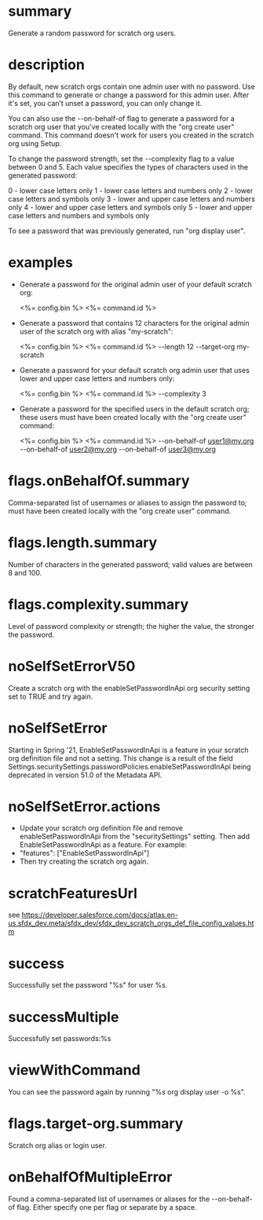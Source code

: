 # summary

Generate a random password for scratch org users.

# description

By default, new scratch orgs contain one admin user with no password. Use this command to generate or change a password for this admin user. After it's set, you can’t unset a password, you can only change it.

You can also use the --on-behalf-of flag to generate a password for a scratch org user that you've created locally with the "org create user" command. This command doesn't work for users you created in the scratch org using Setup.

To change the password strength, set the --complexity flag to a value between 0 and 5. Each value specifies the types of characters used in the generated password:

0 - lower case letters only
1 - lower case letters and numbers only
2 - lower case letters and symbols only
3 - lower and upper case letters and numbers only
4 - lower and upper case letters and symbols only
5 - lower and upper case letters and numbers and symbols only

To see a password that was previously generated, run "org display user".

# examples

- Generate a password for the original admin user of your default scratch org:

  <%= config.bin %> <%= command.id %>

- Generate a password that contains 12 characters for the original admin user of the scratch org with alias "my-scratch":

  <%= config.bin %> <%= command.id %> --length 12 --target-org my-scratch

- Generate a password for your default scratch org admin user that uses lower and upper case letters and numbers only:

  <%= config.bin %> <%= command.id %> --complexity 3

- Generate a password for the specified users in the default scratch org; these users must have been created locally with the "org create user" command:

  <%= config.bin %> <%= command.id %> --on-behalf-of user1@my.org --on-behalf-of user2@my.org --on-behalf-of user3@my.org

# flags.onBehalfOf.summary

Comma-separated list of usernames or aliases to assign the password to; must have been created locally with the "org create user" command.

# flags.length.summary

Number of characters in the generated password; valid values are between 8 and 100.

# flags.complexity.summary

Level of password complexity or strength; the higher the value, the stronger the password.

# noSelfSetErrorV50

Create a scratch org with the enableSetPasswordInApi org security setting set to TRUE and try again.

# noSelfSetError

Starting in Spring '21, EnableSetPasswordInApi is a feature in your scratch org definition file and not a setting. This
change is a result of the field Settings.securitySettings.passwordPolicies.enableSetPasswordInApi being deprecated in
version 51.0 of the Metadata API.

# noSelfSetError.actions

- Update your scratch org definition file and remove enableSetPasswordInApi from the "securitySettings" setting. Then
  add EnableSetPasswordInApi as a feature. For example:
- "features": ["EnableSetPasswordInApi"]
- Then try creating the scratch org again.

# scratchFeaturesUrl

see https://developer.salesforce.com/docs/atlas.en-us.sfdx_dev.meta/sfdx_dev/sfdx_dev_scratch_orgs_def_file_config_values.htm

# success

Successfully set the password "%s" for user %s.

# successMultiple

Successfully set passwords:%s

# viewWithCommand

You can see the password again by running "%s org display user -o %s".

# flags.target-org.summary

Scratch org alias or login user.

# onBehalfOfMultipleError

Found a comma-separated list of usernames or aliases for the --on-behalf-of flag. Either specify one per flag or
separate by a space.
